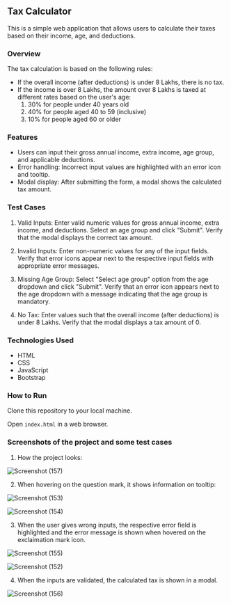 ## Tax Calculator
This is a simple web application that allows users to calculate their taxes based on their income, age, and deductions.

### Overview
The tax calculation is based on the following rules:

- If the overall income (after deductions) is under 8 Lakhs, there is no tax.
- If the income is over 8 Lakhs, the amount over 8 Lakhs is taxed at different rates based on the user's age:
  1) 30% for people under 40 years old
  2) 40% for people aged 40 to 59 (inclusive)
  3) 10% for people aged 60 or older

     
### Features

- Users can input their gross annual income, extra income, age group, and applicable deductions.
- Error handling: Incorrect input values are highlighted with an error icon and tooltip.
- Modal display: After submitting the form, a modal shows the calculated tax amount.


### Test Cases
1) Valid Inputs: Enter valid numeric values for gross annual income, extra income, and deductions. Select an age group and click "Submit". Verify that the modal displays the correct tax amount.

2) Invalid Inputs: Enter non-numeric values for any of the input fields. Verify that error icons appear next to the respective input fields with appropriate error messages.
 
3) Missing Age Group: Select "Select age group" option from the age dropdown and click "Submit". Verify that an error icon appears next to the age dropdown with a message indicating that the age group is mandatory.
   
4) No Tax: Enter values such that the overall income (after deductions) is under 8 Lakhs. Verify that the modal displays a tax amount of 0.


### Technologies Used
- HTML
- CSS
- JavaScript
- Bootstrap

### How to Run
Clone this repository to your local machine.

Open `index.html` in a web browser.

### Screenshots of the project and some test cases

1) How the project looks:

   
![Screenshot (157)](https://github.com/varun2123/Fyle-Assignment/assets/116836542/e96d25b2-eeea-4f08-8ca8-c930c2c3fe5d)

2) When hovering on the question mark, it shows information on tooltip:

   
![Screenshot (153)](https://github.com/varun2123/Fyle-Assignment/assets/116836542/5b01c332-5a6f-4390-9d28-1b92efae1750)


![Screenshot (154)](https://github.com/varun2123/Fyle-Assignment/assets/116836542/bbe7a142-851e-4137-8a09-2bf7e2d8336c)

3) When the user gives wrong inputs, the respective error field is highlighted and the error message is shown when hovered on the exclaimation mark icon.

   
![Screenshot (155)](https://github.com/varun2123/Fyle-Assignment/assets/116836542/ec50763a-e304-49dc-9af9-d416d4b7ee1e)


![Screenshot (152)](https://github.com/varun2123/Fyle-Assignment/assets/116836542/87feffdc-2e50-4324-8da3-e4d9a2dc3faa)


4) When the inputs are validated, the calculated tax is shown in a modal.

   
![Screenshot (156)](https://github.com/varun2123/Fyle-Assignment/assets/116836542/44e9594e-f8c0-4f97-8f1e-9d01af4d82c5)
